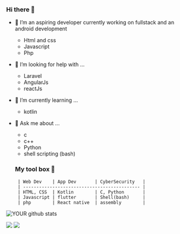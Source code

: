 ### Hi there 👋

- 🔭 I’m an aspiring developer currently working on fullstack and an android development

   * Html and css
   * Javascript
   * Php

- 🤔 I’m looking for help with ...

   * Laravel
   * AngularJs
   * reactJs
          
- 🌱 I’m currently learning ...
   * kotlin

- 💬 Ask me about ...
  
  * c
  * c++
  * Python 
  * shell scripting (bash)
          
  ### My tool box 🤖 
    
       | Web Dev    | App Dev       | CyberSecurity   |
       | -------------------------------------------- |
       | HTML, CSS  | Kotlin        | C, Python       |
       | Javascript | flutter       | Shell(bash)     |
       | php        | React native  | assembly        |
    


![YOUR github stats](https://github-readme-stats.vercel.app/api?username=ViceCartel&show_icons=true&theme=radical)   

[<img src="https://img.shields.io/badge/twitter-%231DA1F2.svg?&style=for-the-badge&logo=twitter&logoColor=white" />](https://twitter.com/Martoe3301) [<img src="https://img.shields.io/badge/linkedin-%230077B5.svg?&style=for-the-badge&logo=linkedin&logoColor=white" />](https://www.linkedin.com/in/martin-njoroge-31b3131a3/) 
